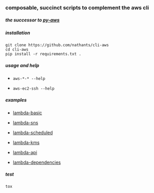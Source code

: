 ### composable, succinct scripts to complement the aws cli

##### the successor to [py-aws](https://github.com/nathants/py-aws)

##### installation
```
git clone https://github.com/nathants/cli-aws
cd cli-aws
pip install -r requirements.txt .
```

##### usage and help

- `aws-*-* --help`

- `aws-ec2-ssh --help`


##### examples

- [lambda-basic](./examples/lambda_basic.py)

- [lambda-sns](./examples/lambda_sns.py)

- [lambda-scheduled](./examples/lambda_scheduled.py)

- [lambda-kms](./examples/lambda_kms.py)

- [lambda-api](./examples/lambda_api.py)

- [lambda-dependencies](./examples/lambda_dependencies.py)

##### test

`tox`
